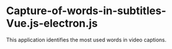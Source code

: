 # Capture-of-words-in-subtitles-Vue.js-electron.js
This application identifies the most used words in video captions.
